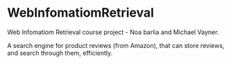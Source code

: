 # WebInfomatiomRetrieval
Web Infomatiom Retrieval course project - Noa barlia and Michael Vayner.

A search engine for product reviews (from Amazon), that can store reviews, and search
through them, efficiently.
